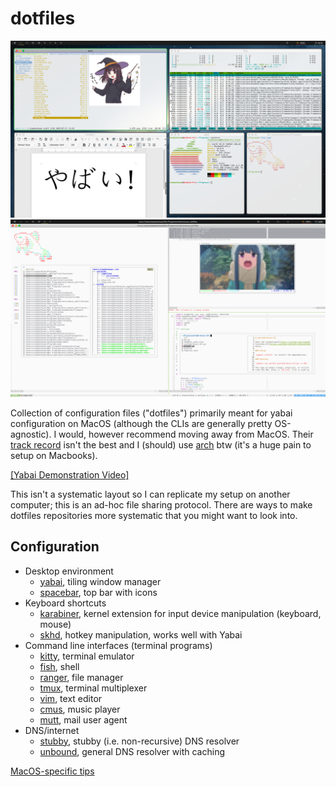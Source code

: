 # dotfiles 

![yabai](./doc/img/yabai.png "Screenshot of environment")
![vim_tmux](./doc/img/vim_tmux.png "vim + tmux")

Collection of configuration files ("dotfiles") primarily meant for yabai
configuration on MacOS (although the CLIs are generally pretty OS-agnostic).
I would, however recommend moving away from MacOS.
Their [track record](https://sneak.berlin/20201112/your-computer-isnt-yours/)
isn't the best and I (should) use
[arch](https://gist.github.com/stephen-huan/dfec407ea31707f1ef43c1c7e1d10733)
btw (it's a huge pain to setup on Macbooks).

[[Yabai Demonstration Video]](https://www.youtube.com/watch?v=AdwhjIg_Xe4)

This isn't a systematic layout so I can replicate my setup on another computer; 
this is an ad-hoc file sharing protocol. There are ways to make dotfiles
repositories more systematic that you might want to look into.

## Configuration

- Desktop environment
    - [yabai](./doc/yabai.md), tiling window manager
    - [spacebar](./doc/spacebar.md), top bar with icons
- Keyboard shortcuts
    - [karabiner](./doc/karabiner.md),
kernel extension for input device manipulation (keyboard, mouse)
    - [skhd](./doc/skhd.md), hotkey manipulation, works well with Yabai 
- Command line interfaces (terminal programs)
    - [kitty](./doc/kitty.md), terminal emulator
    - [fish](./doc/fish.md), shell
    - [ranger](./doc/ranger.md), file manager
    - [tmux](./doc/tmux.md), terminal multiplexer
    - [vim](./doc/vim.md), text editor
    - [cmus](./doc/cmus.md), music player
    - [mutt](./doc/mutt.md), mail user agent
- DNS/internet
    - [stubby](./doc/stubby.md), stubby (i.e. non-recursive) DNS resolver 
    - [unbound](./doc/unbound.md), general DNS resolver with caching

[MacOS-specific tips](./doc/macos.md)

